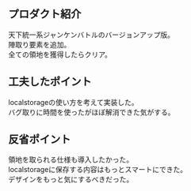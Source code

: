 ## プロダクト紹介
天下統一系ジャンケンバトルのバージョンアップ版。  
陣取り要素を追加。  
全ての領地を獲得したらクリア。  

## 工夫したポイント
localstorageの使い方を考えて実装した。  
バグ取りに時間を使ったがほぼ解消できた気がする。  

## 反省ポイント
領地を取られる仕様も導入したかった。  
localstorageに保存する内容はもっとスマートにできた。  
デザインをもっと気にするべきだった。  
